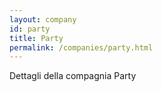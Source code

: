 ```yaml
---
layout: company
id: party
title: Party
permalink: /companies/party.html
---
```


Dettagli della compagnia Party